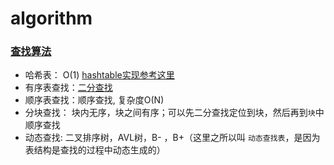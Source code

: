 # algorithm

### [查找算法](7%20Search/README.md)

* 哈希表： O(1)  [hashtable实现参考这里](../3%20Hash%20Table/README.md)
* 有序表查找：[二分查找](https://github.com/sv-zlf/algorithm/tree/master/_230129)
* 顺序表查找：顺序查找, 复杂度O(N)
* 分块查找： 块内无序，块之间有序；可以先二分查找定位到块，然后再到`块`中顺序查找
* 动态查找:  二叉排序树，AVL树，B- ，B+（这里之所以叫 `动态查找表`，是因为表结构是查找的过程中动态生成的）
